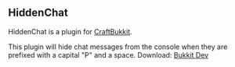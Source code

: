 HiddenChat
----------

HiddenChat is a plugin for [CraftBukkit](http://bukkit.org).

This plugin will hide chat messages from the console when they are prefixed with a capital "P" and a space.
Download: [Bukkit Dev](http://dev.bukkit.org/server-mods/hiddenchat/)
